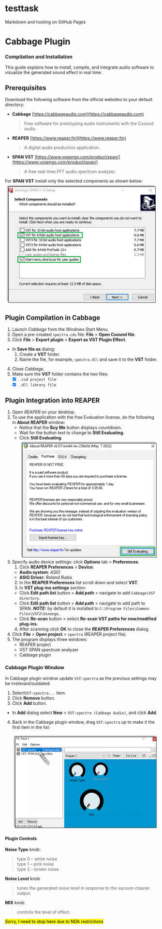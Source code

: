 # testtask
Markdown and hosting on GitHub Pages

# Cabbage Plugin
### Compilation and Installation
This guide explains how to install, compile, and integrate audio software to visualize the generated sound effect in real time.
## Prerequisites
Download the following software from the official websites to your default directory:
- **Cabbage** [https://cabbageaudio.com](https://cabbageaudio.com)  
   > Free software for prototyping audio instruments with the Csound audio.  
- **REAPER**  [https://www.reaper.fm](https://www.reaper.fm)  
   > A digital audio production application.
- **SPAN VST** [https://www.voxengo.com/product/span/](https://www.voxengo.com/product/span/)  
   > A free real-time FFT audio spectrum analyzer.
   > 
For **SPAN VST** install only the selected components as shown below:  
![SPAN setup](SPAN_setup.png)
## Plugin Compilation in Cabbage  
1. Launch _Cabbage_ from the Windows Start Menu. 
2. Open a pre-created `spectra.сds` file: **File** > **Open Csound file**. 
3. Click **File** > **Export plugin** > **Export as VST Plugin Effect**.   
- In **Save file as** dialog:      
   1. Create a **VST** folder.  
   2. Name the file, for example, `spectra.dll` and save it to the **VST** folder.
4. Close _Cabbage_.
5. Make sure the **VST** folder contains the two files:  
   - [x] `.csd project file`  
   - [x] `.dll library file`
## Plugin Integration into REAPER
1. Open _REAPER_ on your desktop.
2. To use the application with the free Evaluation license, do the following in **About REAPER** window:
   - Notice that the **Buy Me** button displays countdown. 
   - Wait for the button text to change to **Still Evaluating**.
   - Click **Still Evaluating**.  
   ![REAPER license button](REAPER_license.png)
3. Specify audio device settings: click **Options** tab > **Preferences**.  
   1. Click **REAPER Preferences** > **Device**:
     - **Audio system**: _ASIO_
     - **ASIO Driver**: _Roland Rubix_ 
   2. In the **REAPER Preferences** list scroll down and select **VST**.
   3. In **VST plug-ins settings** section:
   * Click **Edit path list** button > **Add path** > navigate to add `Cabbage\VST directory`.
   * Click **Edit path list** button > **Add path** > navigate to add path to SPAN. **_NOTE:_** by default it is installed to `C:\Program Files\Common Files\VST2\Voxengo`. 
   * Click **Re-scan** button > select **Re-scan VST paths for new/modified plug-ins**.
   4. After scanning click **OK** to close the **REAPER Preferences** dialog.
4. Click **File** > **Open project** > `spectra` (REAPER project file).
5. The program displays three windows:  
    - REAPER project
    - VST SPAN spectrum analyzer
    - Cabbage plugin
 ### Cabbage Plugin Window
In Cabbage plugin window update `VST:spectra` as the previous settings may be irrelevant/outdated:
1. Select`VST:spectra...` item.
2. Click **Remove** button.
3. Click **Add** button.
- In **Add** dialog select **New** > `VST:spectra (Cabbage Audio)`, and click **Add**.
4. Back in the Cabbage plugin window, drag `VST:spectra` up to make it the first item in the list:

   ![drag item up](Cabbage_drag.png)
   
   
#### Plugin Controls  
**Noise Type** knob:
> type 0 – white noise  
> type 1 – pink noise  
> type 2 – brown noise    

**Noise Level** knob   
> tunes the generated noise level in response to the vacuum cleaner output.

**MIX** knob   
> controls the level of effect.

<mark>Sorry, I need to stop here due to NDA restrictions</mark>
